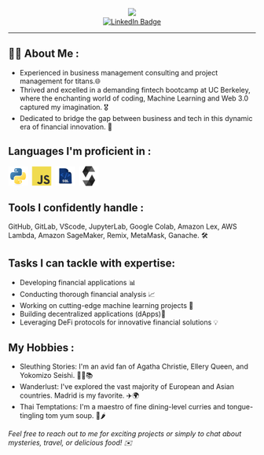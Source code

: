

<div id="header" align="center">
  <img src="https://cdn.dribbble.com/users/926537/screenshots/8768655/media/0eb8fcc9f2b8a55c589cfabd6cc89d94.gif"width="400"/>
</div>


<div id="badges" align="center">
  <a href="https://www.linkedin.com/in/demigod/">
    <img src="https://img.shields.io/badge/LinkedIn-blue?style=for-the-badge&logo=linkedin&logoColor=white" alt="LinkedIn Badge"/>
  </a>
</div>


---
:woman_technologist: About Me :
---
- Experienced in business management consulting and project management for titans.🌐
- Thrived and excelled in a demanding fintech bootcamp at UC Berkeley, where the enchanting world of coding, Machine Learning and Web 3.0 captured my imagination. 🎖️
- Dedicated to bridge the gap between business and tech in this dynamic era of financial innovation. 🤝


**Languages I'm proficient in :**
---
<div>
  <img src="https://github.com/devicons/devicon/blob/master/icons/python/python-original.svg" title="Python" alt="Python" width="40" height="40"/>&nbsp;
  <img src="https://github.com/devicons/devicon/blob/master/icons/javascript/javascript-original.svg" title="Javascript" alt="Javascript" width="40" height="40"/>&nbsp;
  <img src="https://github.com/Demigodgeek/Demigodgeek/blob/main/logo/sql.png" title="SQL" alt=SQL" width="40" height="40"/>&nbsp;
  <img src="https://github.com/devicons/devicon/blob/master/icons/solidity/solidity-original.svg" title="Solidity" alt=Solidity" width="40" height="40"/>&nbsp;
</div>


**Tools I confidently handle :**
---
GitHub, GitLab, VScode, JupyterLab, Google Colab, Amazon Lex, AWS Lambda, Amazon SageMaker, Remix, MetaMask, Ganache. 🛠️


**Tasks I can tackle with expertise:**
---
- Developing financial applications 📊
- Conducting thorough financial analysis 📈
- Working on cutting-edge machine learning projects 🤖
- Building decentralized applications (dApps)📱
- Leveraging DeFi protocols for innovative financial solutions 💡

**My Hobbies :**
---
- Sleuthing Stories: I'm an avid fan of Agatha Christie, Ellery Queen, and Yokomizo Seishi. 🕵️‍♀️📚
- Wanderlust: I've explored the vast majority of European and Asian countries. Madrid is my favorite. ✈️🌍
- Thai Temptations: I'm a maestro of fine dining-level curries and tongue-tingling tom yum soup. 🍛🌶️

*Feel free to reach out to me for exciting projects or simply to chat about mysteries, travel, or delicious food! ✉️*
